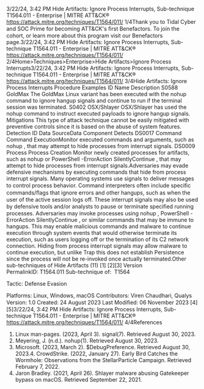 3/22/24, 3:42 PM Hide Artifacts: Ignore Process Interrupts, Sub-technique T1564.011 - Enterprise | MITRE ATT&CK®
https://attack.mitre.org/techniques/T1564/011/ 1/4Thank you to Tidal Cyber and SOC Prime for becoming ATT&CK's ﬁrst Benefactors. To join the cohort, or learn more about this program visit our
Benefactors page.3/22/24, 3:42 PM Hide Artifacts: Ignore Process Interrupts, Sub-technique T1564.011 - Enterprise | MITRE ATT&CK®
https://attack.mitre.org/techniques/T1564/011/ 2/4Home>Techniques>Enterprise>Hide Artifacts>Ignore Process Interrupts3/22/24, 3:42 PM Hide Artifacts: Ignore Process Interrupts, Sub-technique T1564.011 - Enterprise | MITRE ATT&CK®
https://attack.mitre.org/techniques/T1564/011/ 3/4Hide Artifacts: Ignore Process Interrupts
Procedure Examples
ID Name Description
S0588 GoldMax The GoldMax Linux variant has been executed with the nohup command to ignore hangup signals and
continue to run if the terminal session was terminated.
S0402 OSX/Shlayer OSX/Shlayer has used the nohup command to instruct executed payloads to ignore hangup signals.
Mitigations
This type of attack technique cannot be easily mitigated with preventive controls since it is based on the abuse of system features.
Detection
ID Data SourceData Component Detects
DS0017 Command Command
ExecutionMonitor executed commands and arguments, such as nohup , that may attempt to hide
processes from interrupt signals.
DS0009 Process Process Creation Monitor newly created processes for artifacts, such as nohup or PowerShell -ErrorAction
SilentlyContinue , that may attempt to hide processes from interrupt signals.Adversaries may evade defensive mechanisms by executing commands that hide from process interrupt signals. Many operating systems
use signals to deliver messages to control process behavior. Command interpreters often include speciﬁc commands/ﬂags that ignore errors
and other hangups, such as when the user of the active session logs off. These interrupt signals may also be used by defensive tools
and/or analysts to pause or terminate speciﬁed running processes.
Adversaries may invoke processes using nohup , PowerShell -ErrorAction SilentlyContinue , or similar commands that may be immune
to hangups. This may enable malicious commands and malware to continue execution through system events that would otherwise
terminate its execution, such as users logging off or the termination of its C2 network connection.
Hiding from process interrupt signals may allow malware to continue execution, but unlike Trap this does not establish Persistence since the
process will not be re-invoked once actually terminated.Other sub-techniques of Hide Artifacts (11)
[1]
[2][3]
Version PermalinkID: T1564.011
Sub-technique of:  T1564

Tactic: Defense Evasion

Platforms: Linux, Windows, macOS
Contributors: Viren Chaudhari, Qualys
Version: 1.0
Created: 24 August 2023
Last Modiﬁed: 06 November 2023
[4]
[5]3/22/24, 3:42 PM Hide Artifacts: Ignore Process Interrupts, Sub-technique T1564.011 - Enterprise | MITRE ATT&CK®
https://attack.mitre.org/techniques/T1564/011/ 4/4References
1. Linux man-pages. (2023, April 3). signal(7). Retrieved August
30, 2023.
2. Meyering, J. (n.d.). nohup(1). Retrieved August 30, 2023.
3. Microsoft. (2023, March 2). $DebugPreference. Retrieved
August 30, 2023.4. CrowdStrike. (2022, January 27). Early Bird Catches the
Wormhole: Observations from the StellarParticle Campaign.
Retrieved February 7, 2022.
5. Jaron Bradley. (2021, April 26). Shlayer malware abusing
Gatekeeper bypass on macOS. Retrieved September 22, 2021.
